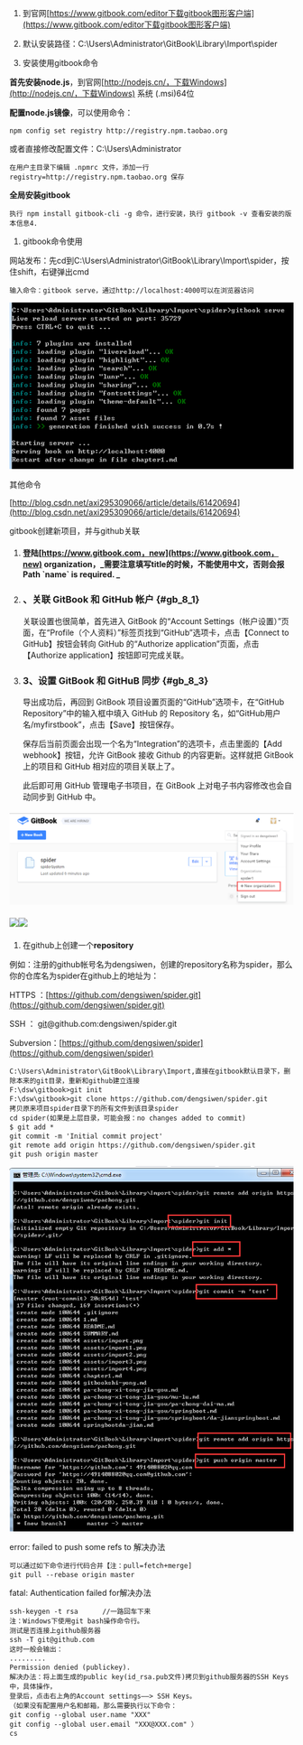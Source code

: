 1. 到官网[https://www.gitbook.com/editor下载gitbook图形客户端](https://www.gitbook.com/editor下载gitbook图形客户端)

2. 默认安装路径：C:\Users\Administrator\GitBook\Library\Import\spider

3. 安装使用gitbook命令

**首先安装node.js**，到官网[http://nodejs.cn/，下载Windows](http://nodejs.cn/，下载Windows) 系统 \(.msi\)64位

**配置node.js镜像**，可以使用命令：

```
npm config set registry http://registry.npm.taobao.org
```

或者直接修改配置文件：C:\Users\Administrator

```
在用户主目录下编辑 .npmrc 文件，添加一行 registry=http://registry.npm.taobao.org 保存
```

**全局安装gitbook**

```
执行 npm install gitbook-cli -g 命令，进行安装，执行 gitbook -v 查看安装的版本信息4.
```

1. gitbook命令使用

网站发布：先cd到C:\Users\Administrator\GitBook\Library\Import\spider，按住shift，右键弹出cmd

```
输入命令：gitbook serve，通过http://localhost:4000可以在浏览器访问
```

![](/assets/import.png)

其他命令

[http://blog.csdn.net/axi295309066/article/details/61420694](http://blog.csdn.net/axi295309066/article/details/61420694)

gitbook创建新项目，并与github关联

1. #### 登陆[https://www.gitbook.com，new](https://www.gitbook.com，new) organization，_需要注意填写title的时候，不能使用中文，否则会报 Path \`name\` is required.      _
2. ### 、关联 GitBook 和 GitHub 帐户 {#gb_8_1}

   关联设置也很简单，首先进入 GitBook 的“Account Settings（帐户设置）”页面，在“Profile（个人资料）”标签页找到“GitHub”选项卡，点击【Connect to GitHub】按钮会转向 GitHub 的“Authorize application”页面，点击【Authorize application】按钮即可完成关联。

3. ### 3、设置 GitBook 和 GitHuB 同步 {#gb_8_3}

   导出成功后，再回到 GitBook 项目设置页面的“GitHub”选项卡，在“GitHub Repository”中的输入框中填入 GitHub 的 Repository 名，如“GitHub用户名/myfirstbook”，点击【Save】按钮保存。

   保存后当前页面会出现一个名为“Integration”的选项卡，点击里面的【Add webhook】按钮，允许 GitBook 接收 Github 的内容更新。这样就把 GitBook 上的项目和 GitHub 相对应的项目关联上了。

   此后即可用 GitHub 管理电子书项目，在 GitBook 上对电子书内容修改也会自动同步到 GitHub 中。

#### ![](/assets/import2.png)

#### ![](/assets/import4.png)![](/assets/import3.png)

1. 在github上创建一个**repository**

例如：注册的github帐号名为dengsiwen，创建的repository名称为spider，那么你的仓库名为spider在github上的地址为：

HTTPS ：[https://github.com/dengsiwen/spider.git](https://github.com/dengsiwen/spider.git)

SSH ： [git](http://lib.csdn.net/base/git)@github.com:dengsiwen/spider.git

Subversion：[https://github.com/dengsiwen/spider](https://github.com/dengsiwen/spider)

```
C:\Users\Administrator\GitBook\Library\Import,直接在gitbook默认目录下，删除本来的git目录，重新和github建立连接
F:\dsw\gitbook>git init
F:\dsw\gitbook>git clone https://github.com/dengsiwen/spider.git
拷贝原来项目spider目录下的所有文件到该目录spider
cd spider(如果是上层目录，可能会报：no changes added to commit)
$ git add *
git commit -m 'Initial commit project'
git remote add origin https://github.com/dengsiwen/spider.git
git push origin master
```

![](/assets/import5.png)

error: failed to push some refs to 解决办法

```
可以通过如下命令进行代码合并【注：pull=fetch+merge]
git pull --rebase origin master
```

fatal: Authentication failed for解决办法

```
ssh-keygen -t rsa      //一路回车下来
注：Windows下使用git bash操作命令行。
测试是否连接上github服务器
ssh -T git@github.com
这时一般会输出：
.........
Permission denied (publickey).
解决办法：将上面生成的public key(id_rsa.pub文件)拷贝到github服务器的SSH Keys中，具体操作，
登录后，点击右上角的Account settings——> SSH Keys。
（如果没有配置用户名和邮箱，那么需要执行以下命令：
git config --global user.name "XXX"
git config --global user.email "XXX@XXX.com" ）
cs
```



